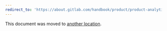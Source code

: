 ```yaml
---
redirect_to: 'https://about.gitlab.com/handbook/product/product-analytics-guide/'
---
```


This document was moved to [another location](https://about.gitlab.com/handbook/product/product-analytics-guide/).

<!-- This redirect file can be deleted February 1, 2021, or later. -->
<!-- Before deletion, see: https://docs.gitlab.com/ee/development/documentation/#move-or-rename-a-page -->
